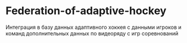 # Federation-of-adaptive-hockey
Интеграция в базу данных адаптивного хоккея с данными игроков и команд дополнительных данных по видеоряду с игр соревнований
